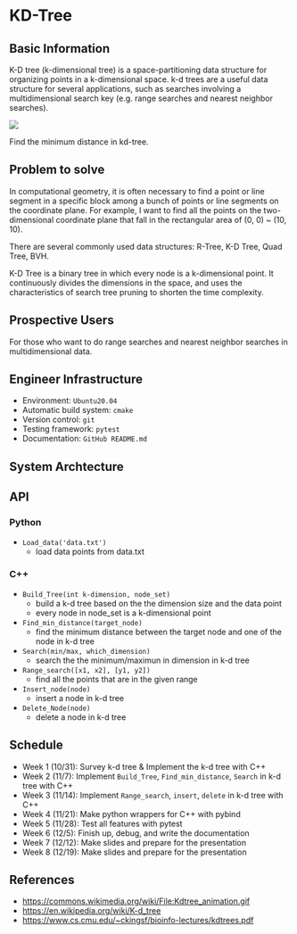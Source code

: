 # KD-Tree

## Basic Information
K-D tree (k-dimensional tree) is a space-partitioning data structure for organizing points in a k-dimensional space. k-d trees are a useful data structure for several applications, such as searches involving a multidimensional search key (e.g. range searches and nearest neighbor searches).

![](https://i.imgur.com/0VUKaEH.gif=500x)

Find the minimum distance in kd-tree.

## Problem to solve
In computational geometry, it is often necessary to find a point or line segment in a specific block among a bunch of points or line segments on the coordinate plane. For example, I want to find all the points on the two-dimensional coordinate plane that fall in the rectangular area of (0, 0) ~ (10, 10).

There are several commonly used data structures: R-Tree, K-D Tree, Quad Tree, BVH.

K-D Tree is a binary tree in which every node is a k-dimensional point. It continuously divides the dimensions in the space, and uses the characteristics of search tree pruning to shorten the time complexity.

## Prospective Users
For those who want to do range searches and nearest neighbor searches in multidimensional data.

## Engineer Infrastructure
* Environment: `Ubuntu20.04`
* Automatic build system: `cmake`
* Version control: `git`
* Testing framework: `pytest`
* Documentation: `GitHub README.md`

## System Archtecture

## API
### Python
- `Load_data('data.txt')`
    - load data points from data.txt
### C++
- `Build_Tree(int k-dimension, node_set)`
    - build a k-d tree based on the the dimension size and the data point
    - every node in node_set is a k-dimensional point
- `Find_min_distance(target_node)`
    - find the minimum distance between the target node and one of the node in k-d tree
- `Search(min/max, which_dimension)`
    - search the the minimum/maximun in dimension in k-d tree
- `Range_search([x1, x2], [y1, y2])`
    - find all the points that are in the given range
- `Insert_node(node)`
    - insert a node in k-d tree
- `Delete_Node(node)`
    - delete a node in k-d tree

## Schedule
* Week 1 (10/31): Survey k-d tree & Implement the k-d tree with C++
* Week 2 (11/7): Implement `Build_Tree`, `Find_min_distance`, `Search` in k-d tree with C++
* Week 3 (11/14): Implement `Range_search`, `insert`, `delete` in k-d tree with C++
* Week 4 (11/21): Make python wrappers for C++ with pybind
* Week 5 (11/28): Test all features with pytest
* Week 6 (12/5): Finish up, debug, and write the documentation
* Week 7 (12/12): Make slides and prepare for the presentation
* Week 8 (12/19): Make slides and prepare for the presentation

## References
- https://commons.wikimedia.org/wiki/File:Kdtree_animation.gif
- https://en.wikipedia.org/wiki/K-d_tree
- https://www.cs.cmu.edu/~ckingsf/bioinfo-lectures/kdtrees.pdf

